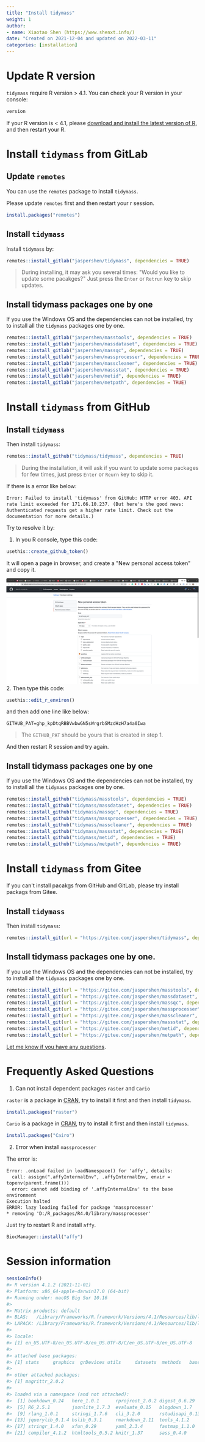 ```yaml
---
title: "Install tidymass"
weight: 1
author:
- name: Xiaotao Shen (https://www.shenxt.info/)
date: "Created on 2021-12-04 and updated on 2022-03-11"
categories: [installation]
---
```






# Update R version

`tidymass` require R version > 4.1. You can check your R version in your console:


```r
version
```

If your R version is < 4.1, please [download and install the latest version of R](https://cran.r-project.org/mirrors.html), and then restart your R.

# Install `tidymass` from GitLab

## Update `remotes`

You can use the `remotes` package to install `tidymass`. 

Please update `remotes` first and then restart your r session.


```r
install.packages("remotes")
```

## Install `tidymass`

Install `tidymass` by:


```r
remotes::install_gitlab("jaspershen/tidymass", dependencies = TRUE)
```

> During installing, it may ask you several times: "Would you like to update some pacakges?" Just press the `Enter` or `Retrun` key to skip updates.

## Install tidymass packages one by one

If you use the Windows OS and the dependencies can not be installed, try to install all the `tidymass` packages one by one.


```r
remotes::install_gitlab("jaspershen/masstools", dependencies = TRUE)
remotes::install_gitlab("jaspershen/massdataset", dependencies = TRUE)
remotes::install_gitlab("jaspershen/massqc", dependencies = TRUE)
remotes::install_gitlab("jaspershen/massprocesser", dependencies = TRUE)
remotes::install_gitlab("jaspershen/masscleaner", dependencies = TRUE)
remotes::install_gitlab("jaspershen/massstat", dependencies = TRUE)
remotes::install_gitlab("jaspershen/metid", dependencies = TRUE)
remotes::install_gitlab("jaspershen/metpath", dependencies = TRUE)
```

# Install `tidymass` from GitHub

## Install `tidymass`

Then install `tidymass`:


```r
remotes::install_github("tidymass/tidymass", dependencies = TRUE)
```

> During the installation, it will ask if you want to update some packages for few times, just press `Enter` or `Reurn` key to skip it.

If there is a error like below:

```
Error: Failed to install 'tidymass' from GitHub: HTTP error 403. API rate limit exceeded for 171.66.10.237. (But here's the good news: Authenticated requests get a higher rate limit. Check out the documentation for more details.)
```

Try to resolve it by:

1. In you R console, type this code:


```r
usethis::create_github_token()
```

It will open a page in browser, and create a "New personal access token" and copy it.

![](figures/fig1.png)
2. Then type this code:


```r
usethis::edit_r_environ()
```

and then add one line like below:

```
GITHUB_PAT=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
```
> The `GITHUB_PAT` should be yours that is created in step 1.

And then restart R session and try again.


## Install tidymass packages one by one

If you use the Windows OS and the dependencies can not be installed, try to install all the `tidymass` packages one by one.


```r
remotes::install_github("tidymass/masstools", dependencies = TRUE)
remotes::install_github("tidymass/massdataset", dependencies = TRUE)
remotes::install_github("tidymass/massqc", dependencies = TRUE)
remotes::install_github("tidymass/massprocesser", dependencies = TRUE)
remotes::install_github("tidymass/masscleaner", dependencies = TRUE)
remotes::install_github("tidymass/massstat", dependencies = TRUE)
remotes::install_github("tidymass/metid", dependencies = TRUE)
remotes::install_github("tidymass/metpath", dependencies = TRUE)
```


# Install `tidymass` from Gitee

If you can't install pacakgs from GitHub and GitLab, please try install packags from Gitee.

## Install `tidymass`

Then install `tidymass`:


```r
remotes::install_git(url = "https://gitee.com/jaspershen/tidymass", dependencies = TRUE)
```

## Install tidymass packages one by one.

If you use the Windows OS and the dependencies can not be installed, try to install all the `tidymass` packages one by one.


```r
remotes::install_git(url = "https://gitee.com/jaspershen/masstools", dependencies = TRUE)
remotes::install_git(url = "https://gitee.com/jaspershen/massdataset", dependencies = TRUE)
remotes::install_git(url = "https://gitee.com/jaspershen/massqc", dependencies = TRUE)
remotes::install_git(url = "https://gitee.com/jaspershen/massprocesser", dependencies = TRUE)
remotes::install_git(url = "https://gitee.com/jaspershen/masscleaner", dependencies = TRUE)
remotes::install_git(url = "https://gitee.com/jaspershen/massstat", dependencies = TRUE)
remotes::install_git(url = "https://gitee.com/jaspershen/metid", dependencies = TRUE)
remotes::install_git(url = "https://gitee.com/jaspershen/metpath", dependencies = TRUE)
```

[Let me know if you have any questions](https://github.com/tidymass/tidymass/issues).

# Frequently Asked Questions

1. Can not install dependent packages `raster` and `Cario`

`raster` is a package in [CRAN](https://cran.r-project.org/web/packages/raster/index.html), try to install it first and then install `tidymass`.


```r
install.packages("raster")
```


`Cario` is a package in [CRAN](https://cran.r-project.org/web/packages/Cairo/index.html), try to install it first and then install `tidymass`.


```r
install.packages("Cairo")
```

2. Error when install `massprocesser`

The error is:

```
Error: .onLoad failed in loadNamespace() for 'affy', details:
  call: assign(".affyInternalEnv", .affyInternalEnv, envir = topenv(parent.frame()))
  error: cannot add binding of '.affyInternalEnv' to the base environment
Execution halted
ERROR: lazy loading failed for package 'massprocesser'
* removing 'D:/R_packages/R4.0/library/massprocesser'
```

Just try to restart R and install `affy`.


```r
BiocManager::install("affy")
```

# Session information


```r
sessionInfo()
#> R version 4.1.2 (2021-11-01)
#> Platform: x86_64-apple-darwin17.0 (64-bit)
#> Running under: macOS Big Sur 10.16
#> 
#> Matrix products: default
#> BLAS:   /Library/Frameworks/R.framework/Versions/4.1/Resources/lib/libRblas.0.dylib
#> LAPACK: /Library/Frameworks/R.framework/Versions/4.1/Resources/lib/libRlapack.dylib
#> 
#> locale:
#> [1] en_US.UTF-8/en_US.UTF-8/en_US.UTF-8/C/en_US.UTF-8/en_US.UTF-8
#> 
#> attached base packages:
#> [1] stats     graphics  grDevices utils     datasets  methods   base     
#> 
#> other attached packages:
#> [1] magrittr_2.0.2
#> 
#> loaded via a namespace (and not attached):
#>  [1] bookdown_0.24   here_1.0.1      rprojroot_2.0.2 digest_0.6.29  
#>  [5] R6_2.5.1        jsonlite_1.7.3  evaluate_0.15   blogdown_1.7   
#>  [9] rlang_1.0.1     stringi_1.7.6   cli_3.2.0       rstudioapi_0.13
#> [13] jquerylib_0.1.4 bslib_0.3.1     rmarkdown_2.11  tools_4.1.2    
#> [17] stringr_1.4.0   xfun_0.29       yaml_2.3.4      fastmap_1.1.0  
#> [21] compiler_4.1.2  htmltools_0.5.2 knitr_1.37      sass_0.4.0
```


